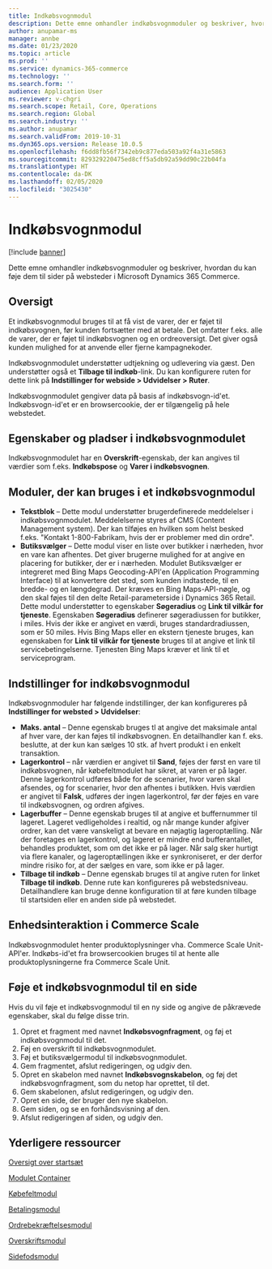```yaml
---
title: Indkøbsvognmodul
description: Dette emne omhandler indkøbsvognmoduler og beskriver, hvordan du kan føje dem til sider på websteder i Microsoft Dynamics 365 Commerce.
author: anupamar-ms
manager: annbe
ms.date: 01/23/2020
ms.topic: article
ms.prod: ''
ms.service: dynamics-365-commerce
ms.technology: ''
ms.search.form: ''
audience: Application User
ms.reviewer: v-chgri
ms.search.scope: Retail, Core, Operations
ms.search.region: Global
ms.search.industry: ''
ms.author: anupamar
ms.search.validFrom: 2019-10-31
ms.dyn365.ops.version: Release 10.0.5
ms.openlocfilehash: f6dd8fb56f7342eb9c877eda503a92f4a31e5863
ms.sourcegitcommit: 829329220475ed8cff5a5db92a59dd90c22b04fa
ms.translationtype: HT
ms.contentlocale: da-DK
ms.lasthandoff: 02/05/2020
ms.locfileid: "3025430"
---
```

# <a name="cart-module"></a>Indkøbsvognmodul


[!include [banner](includes/banner.md)]

Dette emne omhandler indkøbsvognmoduler og beskriver, hvordan du kan føje dem til sider på websteder i Microsoft Dynamics 365 Commerce.

## <a name="overview"></a>Oversigt

Et indkøbsvognmodul bruges til at få vist de varer, der er føjet til indkøbsvognen, før kunden fortsætter med at betale. Det omfatter f.eks. alle de varer, der er føjet til indkøbsvognen og en ordreoversigt. Det giver også kunden mulighed for at anvende eller fjerne kampagnekoder.

Indkøbsvognmodulet understøtter udtjekning og udlevering via gæst. Den understøtter også et **Tilbage til indkøb**-link. Du kan konfigurere ruten for dette link på **Indstillinger for webside \> Udvidelser \> Ruter**.

Indkøbsvognmodulet gengiver data på basis af indkøbsvogn-id'et. Indkøbsvogn-id'et er en browsercookie, der er tilgængelig på hele webstedet.

## <a name="cart-module-properties-and-slots"></a>Egenskaber og pladser i indkøbsvognmodulet

Indkøbsvognmodulet har en **Overskrift**-egenskab, der kan angives til værdier som f.eks. **Indkøbspose** og **Varer i indkøbsvognen**. 

## <a name="modules-that-can-be-used-in-a-cart-module"></a>Moduler, der kan bruges i et indkøbsvognmodul

- **Tekstblok** – Dette modul understøtter brugerdefinerede meddelelser i indkøbsvognmodulet. Meddelelserne styres af CMS (Content Management system). Der kan tilføjes en hvilken som helst besked f.eks. "Kontakt 1-800-Fabrikam, hvis der er problemer med din ordre".
- **Butiksvælger** – Dette modul viser en liste over butikker i nærheden, hvor en vare kan afhentes. Det giver brugerne mulighed for at angive en placering for butikker, der er i nærheden. Modulet Butiksvælger er integreret med Bing Maps Geocoding-API'en (Application Programming Interface) til at konvertere det sted, som kunden indtastede, til en bredde- og en længdegrad. Der kræves en Bing Maps-API-nøgle, og den skal føjes til den delte Retail-parameterside i Dynamics 365 Retail. Dette modul understøtter to egenskaber **Søgeradius** og **Link til vilkår for tjeneste**. Egenskaben **Søgeradius** definerer søgeradiussen for butikker, i miles. Hvis der ikke er angivet en værdi, bruges standardradiussen, som er 50 miles. Hvis Bing Maps eller en ekstern tjeneste bruges, kan egenskaben for **Link til vilkår for tjeneste** bruges til at angive et link til servicebetingelserne. Tjenesten Bing Maps kræver et link til et serviceprogram. 

## <a name="cart-module-settings"></a>Indstillinger for indkøbsvognmodul

Indkøbsvognmoduler har følgende indstillinger, der kan konfigureres på **Indstillinger for websted \> Udvidelser**:

- **Maks. antal** – Denne egenskab bruges tl at angive det maksimale antal af hver vare, der kan føjes til indkøbsvognen. En detailhandler kan f. eks. beslutte, at der kun kan sælges 10 stk. af hvert produkt i en enkelt transaktion.
- **Lagerkontrol** – når værdien er angivet til **Sand**, føjes der først en vare til indkøbsvognen, når købefeltmodulet har sikret, at varen er på lager. Denne lagerkontrol udføres både for de scenarier, hvor varen skal afsendes, og for scenarier, hvor den afhentes i butikken. Hvis værdien er angivet til **Falsk**, udføres der ingen lagerkontrol, før der føjes en vare til indkøbsvognen, og ordren afgives.
- **Lagerbuffer** – Denne egenskab bruges til at angive et buffernummer til lageret. Lageret vedligeholdes i realtid, og når mange kunder afgiver ordrer, kan det være vanskeligt at bevare en nøjagtig lageroptælling. Når der foretages en lagerkontrol, og lageret er mindre end bufferantallet, behandles produktet, som om det ikke er på lager. Når salg sker hurtigt via flere kanaler, og lageroptællingen ikke er synkroniseret, er der derfor mindre risiko for, at der sælges en vare, som ikke er på lager.
- **Tilbage til indkøb** – Denne egenskab bruges til at angive ruten for linket **Tilbage til indkøb**. Denne rute kan konfigureres på webstedsniveau. Detailhandlere kan bruge denne konfiguration til at føre kunden tilbage til startsiden eller en anden side på webstedet.

## <a name="commerce-scale-unit-interaction"></a>Enhedsinteraktion i Commerce Scale

Indkøbsvognmodulet henter produktoplysninger vha. Commerce Scale Unit-API'er. Indkøbs-id'et fra browsercookien bruges til at hente alle produktoplysningerne fra Commerce Scale Unit.

## <a name="add-a-cart-module-to-a-page"></a>Føje et indkøbsvognmodul til en side

Hvis du vil føje et indkøbsvognmodul til en ny side og angive de påkrævede egenskaber, skal du følge disse trin.

1. Opret et fragment med navnet **Indkøbsvognfragment**, og føj et indkøbsvognmodul til det.
1. Føj en overskrift til indkøbsvognmodulet.
1. Føj et butiksvælgermodul til indkøbsvognmodulet.
1. Gem fragmentet, afslut redigeringen, og udgiv den.
1. Opret en skabelon med navnet **Indkøbsvognskabelon**, og føj det indkøbsvognfragment, som du netop har oprettet, til det.
1. Gem skabelonen, afslut redigeringen, og udgiv den.
1. Opret en side, der bruger den nye skabelon.
1. Gem siden, og se en forhåndsvisning af den.
1. Afslut redigeringen af siden, og udgiv den.

## <a name="additional-resources"></a>Yderligere ressourcer

[Oversigt over startsæt](starter-kit-overview.md)

[Modulet Container](add-container-module.md)

[Købefeltmodul](add-buy-box.md)

[Betalingsmodul](add-checkout-module.md)

[Ordrebekræftelsesmodul](order-confirmation-module.md)

[Overskriftsmodul](author-header-module.md)

[Sidefodsmodul](author-footer-module.md)
